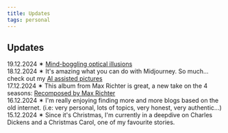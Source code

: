 ```yaml
---
title: Updates
tags: personal
---
```


## Updates

19.12.2024 &sext; [Mind-boggling optical illusions](https://optical.toys/)   
18.12.2024 &sext; It's amazing what you can do with Midjourney. So much... check out my [AI assisted pictures](/ai-pictures/)   
17.12.2024 &sext; This album from Max Richter is great, a new take on the 4 seasons: [Recomposed by Max Richter](https://open.spotify.com/intl-es/album/5yuG2LEkf7QA9ZGIXldCmy?si=Go5SvXCrSjamiYs_VJb-Kw)   
16.12.2024 &sext; I'm really enjoying finding more and more blogs based on the old internet. (i.e: very personal, lots of topics, very honest, very authentic...)   
15.12.2024 &sext; Since it's Christmas, I'm currently in a deepdive on Charles Dickens and a Christmas Carol, one of my favourite stories.   